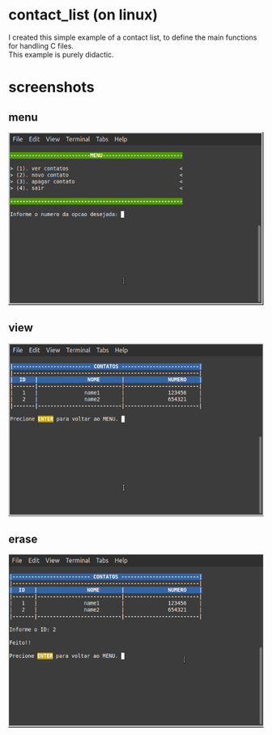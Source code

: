 # contact_list (on linux)

I created this simple example of a contact list, to define the main functions for handling C files.<br>
This example is purely didactic.

# screenshots

## menu

![Alt text](./images/menu.png)

## view

![Alt text](./images/view.png)

## erase

![Alt text](./images/erase.png)
